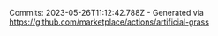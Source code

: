 Commits: 2023-05-26T11:12:42.788Z - Generated via https://github.com/marketplace/actions/artificial-grass
<br>
